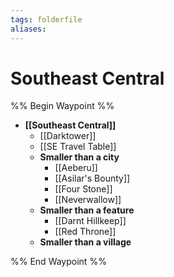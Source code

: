 ```yaml
---
tags: folderfile
aliases:
---
```


# Southeast Central
%% Begin Waypoint %%
- **[[Southeast Central]]**
	- [[Darktower]]
	- [[SE Travel Table]]
	- **Smaller than a city**
		- [[Aeberu]]
		- [[Asilar's Bounty]]
		- [[Four Stone]]
		- [[Neverwallow]]
	- **Smaller than a feature**
		- [[Darnt Hillkeep]]
		- [[Red Throne]]
	- **Smaller than a village**

%% End Waypoint %%
